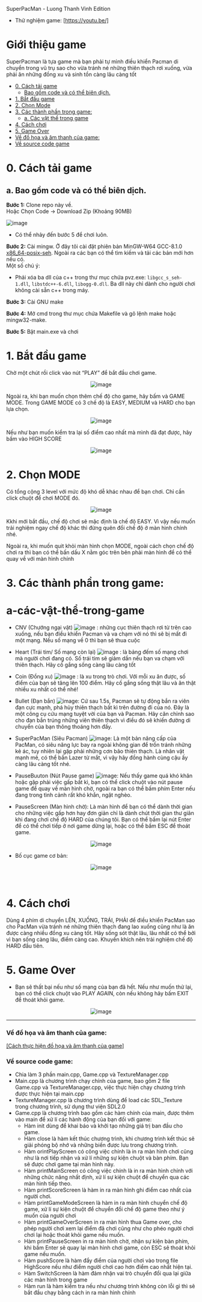 SuperPacMan - Luong Thanh Vinh Edition

- Thử nghiệm game: [https://youtu.be/]

# Giới thiệu game

SuperPacman là tựa game mà bạn phải tự mình điều khiển Pacman di chuyển trong vũ trụ sao cho
vừa tránh né những thiên thạch rơi xuống, vừa phải ăn những đồng xu và sinh tồn càng lâu càng
tốt

- [0. Cách tải game](#0-cách-tải-game)
    * [Bao gồm code và có thể biên dịch.](#a-bao-gồm-code-và-có-thể-biên-dịch)
- [1. Bắt đầu game](#1-bắt-đầu-game)
- [2. Chọn Mode](#2-chọn-Mode)
- [3. Các thành phần trong game:](#3-các-thành-phần-trong-game)
   * [a. Các vật thể trong game](#a-các-vật-thể-trong-game)
- [4. Cách chơi](#4-cách-chơi)
- [5. Game Over](#5-Game-over)
- [Về đồ họa và âm thanh của game:](#về-đồ-họa-và-âm-thanh-của-game)
- [Về source code game](#về-source-code-game)

# 0. Cách tải game


## a. Bao gồm code và có thể biên dịch.

**Bước 1:** Clone repo này về. <br/>
Hoặc Chọn Code -> Download Zip (Khoảng 90MB)

![image](Input/HuongDan/1.png)

- Có thể nhảy đến bước 5 để chơi luôn.

**Bước 2:** Cài mingw. Ở đây tôi cài đặt phiên bản MinGW-W64
GCC-8.1.0 [x86_64-posix-seh](https://sourceforge.net/projects/mingw-w64/files/Toolchains%20targetting%20Win64/Personal%20Builds/mingw-builds/8.1.0/threads-posix/seh/x86_64-8.1.0-release-posix-seh-rt_v6-rev0.7z/download). Ngoài ra các bạn có thể tìm kiếm và tải các bản mới hơn nếu có.<br/>
Một số chú ý: <br/>

- Phải xóa ba dll của c++ trong thư mục chứa pvz.exe: `libgcc_s_seh-1.dll`, `libstdc++-6.dll`, `libogg-0.dll`. Ba dll này chỉ dành cho người chơi không cài sẵn c++ trong máy.

**Bước 3:** Cài GNU make

**Bước 4:** Mở cmd trong thư mục chứa Makefile và gõ lệnh make hoặc mingw32-make.

**Bước 5:** Bật main.exe và chơi

# 1. Bắt đầu game

Chờ một chút rồi click vào nút “PLAY” để bắt đầu chơi game.
<div style="text-align: center;">

![image](Input/HuongDan/2.png)

</div>


Ngoài ra, khi bạn muốn chọn thêm chế độ cho game, hãy bấm và GAME MODE. Trong GAME MODE có 3 chế độ là EASY, MEDIUM và HARD cho bạn lựa chọn.

<div style="text-align: center;">

![image](Input/HuongDan/3.png)

</div>

Nếu như bạn muốn kiểm tra lại số điểm cao nhất mà mình đã đạt được, hãy bấm vào HIGH SCORE

<div style="text-align: center;">

![image](Input/HuongDan/4.png)

</div>

# 2. Chọn MODE

Có tổng cộng 3 level với mức độ khó dễ khác nhau để bạn chơi. Chỉ cần click chuột để chơi MODE đó.
<div style="text-align: center;">

![image](Input/HuongDan/3.png)
</div>


Kkhi mới bắt đầu, chế độ chơi sẽ mặc định là chế độ EASY. Vì vậy nếu muốn trải nghiệm ngay chế độ khác thì đừng quên đổi chế độ ở màn hình chính nhé.

Ngoài ra, khi muốn quit khỏi màn hình chọn MODE, ngoài cách chọn chế độ chơi ra thì bạn có thể bấn dấu X nằm góc trên bên phải màn hình để có thể quay về với màn hình chính

# 3. Các thành phần trong game:
   # a-các-vật-thể-trong-game
-    CNV (Chướng ngại vật) ![image](Input/img/CNV.png)
     : những cục thiên thạch rơi từ trên cao xuống, nếu bạn điều khiển Pacman và va chạm      với nó thì sẽ bị mất đi một mạng. Nếu số mạng về 0 thì bạn sẽ thua cuộc

-    Heart (Trái tim/ Số mạng còn lại) ![image](Input/img/3.png)
     : là bảng đếm số mạng chơi mà người chơi đang có. Số trái tim sẽ giảm dần nếu bạn        va chạm với thiên thạch. Hãy cố gắng sống càng lâu càng tốt

-    Coin (Đồng xu) ![image](Input/img/coin.png)
     : là xu trong trò chơi. Với mỗi xu ăn được, số điểm của bạn sẽ tăng lên 100 điểm.        Hãy cố gắng sống thật lâu và ăn thật nhiều xu nhất có thể nhé!

-    Bullet (Đạn bắn) ![image](Input/img/Bullet.png): Cứ sau 1.5s, Pacman sẽ tự động bắn ra viên đạn cực mạnh, phá hủy thiên thạch bất kì trên đường đi của nó. Đây là một công cụ cứu mạng tuyệt vời của bạn và Pacman. Hãy căn chỉnh sao cho đạn bắn trúng những viên thiên thạch vì điều đó sẽ khiến đường di chuyển của bạn thông thoáng hơn đấy.

-    SuperPacMan (Siêu Pacman) ![image](Input/img/SuperPacMan.png):
     Là một bản nâng cấp của PacMan, có siêu năng lực bay ra ngoài không gian để trốn tránh những kẻ ác, tuy nhiên lại gặp phải những cơn bão thiên thạch. Là nhân vật mạnh mẽ, có thể bắn Lazer từ mắt, vì vậy hãy đồng hành cùng cậu ấy càng lâu càng tốt nhé.

-    PauseBuuton (Nút Pause game) ![image](Input/img/pausebutton.png): Nếu thấy game quá khó khăn hoặc gặp phải việc gấp bất kì, bạn có thể click chuột vào nút pause game để quay về màn hình chờ, ngoài ra bạn có thể bấm phím Enter nếu đang trong tình cảnh rất khó khắn, ngặt nghèo.

-   PauseScreen (Màn hình chờ): Là màn hình để bạn có thể dành thời gian cho những việc gấp hơn hay đơn giản chỉ là dành chút thời gian thư giãn khi đang chơi chế độ HARD của chúng tôi. Bạn có thể bấm lại nút Enter để có thể chơi tiếp ở nơi game dừng lại, hoặc có thể bấm ESC để thoát game.

<div style="text-align: center;">

![image](Input/HuongDan/6.png)
</div>

- Bố cục game cơ bản:

<div style="text-align: center;">

![image](Input/HuongDan/5.png)
</div>

 

# 4. Cách chơi

Dùng 4 phím di chuyển LÊN, XUỐNG, TRÁI, PHẢI để điều khiển PacMan sao cho PacMan vừa tránh né những thiên thạch đang lao xuống cũng như là ăn được càng nhiều đồng xu càng tốt. Hãy sống sót thật lâu, lâu nhất có thể bởi vì bạn sống càng lâu, điểm càng cao. Khuyến khích nên trải nghiệm chế độ HARD đầu tiên.


# 5. Game Over

- Bạn sẽ thất bại nếu như số mạng của bạn đã hết. Nếu như muốn thử lại, bạn có thể click chuột vào PLAY AGAIN, còn nếu không hãy bấm EXIT để thoát khỏi game.

<div style="text-align: center;">

![image](Input/HuongDan/7.png)
</div>

---

### Về đồ họa và âm thanh của game:

[[Cách thực hiện đồ họa và âm thanh của game]](src/DoHoaGame.txt)

### Về source code game:
- Chia làm 3 phần main.cpp, Game.cpp và TextureManager.cpp
- Main.cpp là chương trình chạy chính của game, bao gồm 2 file Game.cpp và TextureManager.cpp, việc thực hiện chạy chương trình được thực hiện tại main.cpp
- TextureManager.cpp là chương trình dùng để load các SDL_Texture trong chương trình, sử dụng thư viện SDL2.0
- Game.cpp là chương trình bao gồm các hàm chính của main, được thêm vào main để xử lí các hành động của bạn đối với game:
  * Hàm init dùng để khai báo và khởi tạo những giá trị ban đầu cho game.
  * Hàm close là hàm kết thúc chương trình, khi chương trình kết thúc sẽ giải phóng bộ nhớ và những biến được lưu trong chương trình.
  * Hàm orintPlayScreen có công việc chính là in ra màn hình chơi cũng như là nơi tiếp nhận và xử lí những sự kiện chuột và bàn phím. Bạn sẽ được chơi game tại màn hình này.
  * Hàm printMainScreen có công việc chính là in ra màn hình chính với những chức năng nhất định, xử lí sự kiện chuột để chuyển qua các màn hình tiếp theo.
  * Hàm printScoreScreen là hàm in ra màn hình ghi điểm cao nhất của người chơi.
  * Hàm printGameModeScreen là hàm in ra màn hình chuyển chế độ game, xử lí sự kiện chuột để chuyển đổi chế độ game theo như ý muốn của người chơi
  * Hàm printGameOverScreen in ra màn hình thua Game over, cho phép người chơi xem lại điểm đã chơi cũng như cho phéo người chơi chơi lại hoặc thoát khỏi game nếu muốn.
  * Hàm printPauseScreen in ra màn hình chờ, nhận sự kiện bàn phím, khi bấm Enter sẽ quay lại màn hình chơi game, còn ESC sẽ thoát khỏi game nếu muốn.
  * Hàm pushScore là hàm đẩy điểm của người chơi vào trong file HighScore nếu như điểm người chơi cao hơn điểm cao nhất hiện tại.
  * Hàm SwitchScreen là hàm đảm nhận vai trò chuyển đổi qua lại giữa các màn hình trong game
  * Hàm run là hàm kiểm tra nếu như chương trình không còn lỗi gì thì sẽ bắt đầu chạy bằng cách in ra màn hình chính
